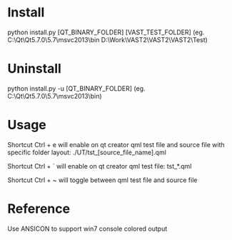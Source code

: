 # Install

python install.py \[QT_BINARY_FOLDER\] \[VAST_TEST_FOLDER\] (eg. C:\Qt\Qt5.7.0\5.7\msvc2013\bin D:\Work\VAST2\VAST2\VAST2\Test\)

# Uninstall

python install.py -u \[QT_BINARY_FOLDER\] (eg. C:\Qt\Qt5.7.0\5.7\msvc2013\bin)

# Usage

Shortcut Ctrl + e will enable on qt creator qml test file and source file with specific folder layout: ./UT/tst_[source_file_name].qml 

Shortcut Ctrl + ` will enable on qt creator qml test file: tst_*.qml 

Shortcut Ctrl + ~ will toggle between qml test file and source file

# Reference

Use ANSICON to support win7 console colored output